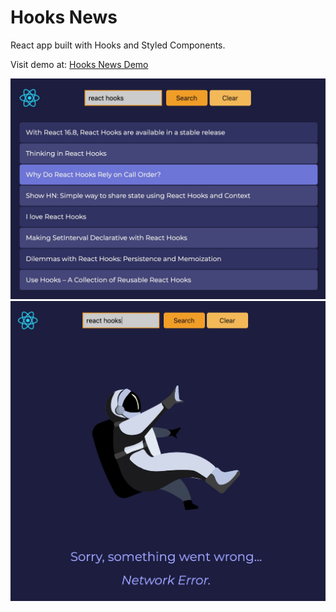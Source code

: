 # Hooks News

React app built with Hooks and Styled Components.

Visit demo at: [Hooks News Demo](https://marina-ferreira.github.io/hooks-news)

![Hooks News Demo](./hooks-news.jpg)
![Hooks News Error](./hooks-news-error.jpg)
